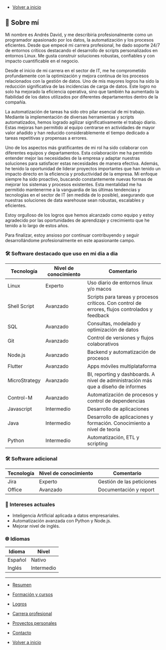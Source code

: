 - [Volver a inicio](/README.md)

## 🧠 Sobre mí

Mi nombre es Andrés David, y me describiria profesionalmente como un programador apasionado por los datos, la automatización y los procesos eficientes.
Desde que empecé mi carrera profesional, he dado soporte 24/7 de entornos críticos destacando el desarrollo de scripts personalizados en entornos Linux.
Me gusta construir soluciones robustas, confiables y con impacto cuantificable en el negocio.

Desde el inicio de mi carrera en el sector de IT, me he comprometido profundamente con la optimización y mejora continua de los procesos relacionados con la gestión de datos.
Uno de mis mayores logros ha sido la reducción significativa de las incidencias de carga de datos. Este logro no solo ha mejorado la eficiencia operativa, sino que también ha aumentado la fiabilidad de los datos utilizados por diferentes departamentos dentro de la compañía.

La automatización de tareas ha sido otro pilar esencial de mi trabajo. Mediante la implementación de diversas herramientas y scripts automatizados, hemos logrado agilizar significativamente el trabajo diario.
Estas mejoras han permitido al equipo centrarse en actividades de mayor valor añadido y han reducido considerablemente el tiempo dedicado a tareas repetitivas y propensas a errores.

Uno de los aspectos más gratificantes de mi rol ha sido colaborar con diferentes equipos y departamentos. Esta colaboración me ha permitido entender mejor las necesidades de la empresa y adaptar nuestras soluciones para satisfacer estas necesidades de manera efectiva. Además, he tenido la oportunidad de liderar proyectos importantes que han tenido un impacto directo en la eficiencia y productividad de la empresa.
Mi enfoque siempre ha sido proactivo, buscando constantemente nuevas formas de mejorar los sistemas y procesos existentes. Esta mentalidad me ha permitido mantenerme a la vanguardia de las últimas tendencias y tecnologías en el sector de IT (en medida de lo posible), asegurando que nuestras soluciones de data warehouse sean robustas, escalables y eficientes.

Estoy orgulloso de los logros que hemos alcanzado como equipo y estoy agradecido por las oportunidades de aprendizaje y crecimiento que he tenido a lo largo de estos años.

Para finalizar, estoy ansioso por continuar contribuyendo y seguir desarrollándome profesionalmente en este apasionante campo.

### 🛠️ Software destacado que uso en mi dia a dia

| Tecnología    | Nivel de conocimiento | Comentario                                  |
| ------------- | --------------------- | ------------------------------------------- |
| Linux         | Experto               | Uso diario de entornos linux y/o macos |
| Shell Script  | Avanzado              | Scripts para tareas y procesos críticos. Con control de errores, flujos controlados y feedback     |
| SQL           | Avanzado              | Consultas, modelado y optimización de datos |
| Git           | Avanzado              | Control de versiones y flujos colaborativos |
| Node.js       | Avanzado              | Backend y automatización de procesos        |
| Flutter       | Avanzado              | Apps móviles multiplataforma                |
| MicroStrategy | Avanzado              | BI, reporting y dashboards. A nivel de administración más que a diseño de informes  |
| Control-M     | Avanzado              | Automatización de procesos y control de dependencias |
| Javascript    | Intermedio            | Desarrollo de aplicaciones|
| Java          | Intermedio            | Desarrollo de aplicaciones y formación. Conocimiento a nivel de teoria|
| Python        | Intermedio            | Automatización, ETL y scripting             |

### 🛠️ Software adicional

| Tecnología    | Nivel de conocimiento | Comentario                                                                                     |
| ------------- | --------------------- | ---------------------------------------------------------------------------------------------- |
| Jira          | Experto               | Gestión de las peticiones                                                         |
| Office        | Avanzado              | Documentación y report |

### 🚀 Intereses actuales

- Inteligencia Artificial aplicada a datos empresariales.
- Automatización avanzada con Python y Node.js.
- Mejorar nivel de inglés.

### 🌐 Idiomas

| Idioma  | Nivel      |
| ------- | ---------- |
| Español | Nativo     |
| Inglés  | Intermedio |

---

- [Resumen](summary.md)
<!-- - [Sobre mi](about.md) -->
- [Formación y cursos](training.md)
- [Logros](archivements.md)
 - [Carrera profesional](professionalCareer.md)
- [Proyectos personales](personalProjects.md)
- [Contacto](contact.md)

- [Volver a inicio](/README.md)